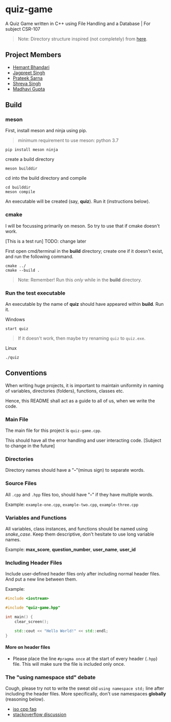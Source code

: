 # quiz-game

A Quiz Game written in C++ using File Handling and a Database | For subject CSR-107

> Note: Directory structure inspired (not completely) from [here](http://www.open-std.org/jtc1/sc22/wg21/docs/papers/2018/p1204r0.html).

## Project Members

- [Hemant Bhandari](https://github.com/laughingclouds)
- [Jagpreet Singh](https://github.com/JaGPR)
- [Prateek Sarna](https://github.com/PrateekSarna-24)
- [Shreya Singh](https://github.com/Shreya220)
- [Madhavi Gupta](https://github.com/MadhaviGupta18)

## Build

### meson

First, install meson and ninja using pip.

> minimum requirement to use meson: python 3.7

```shell
pip install meson ninja
```

create a build directory

```shell
meson builddir
```

cd into the build directory and compile

```shell
cd builddir
meson compile
```

An executable will be created (say, **quiz**). Run it (instructions below).

### cmake

I will be focussing primarily on meson. So try to use that if cmake doesn't work.

[This is a test run]
TODO: change later

First open cmd/terminal in the **build** directory; create one if it doesn't exist, and run the following command.

```shell
cmake ../
cmake --build .
```

> Note: Remember! Run this *only* while in the **build** directory.

### Run the test executable

An executable by the name of **quiz** should have appeared within **build**.
Run it.

Windows

```shell
start quiz
```

> If it doesn't work, then maybe try renaming ``quiz`` to ``quiz.exe``.

Linux

```shell
./quiz
```

## Conventions

When writing huge projects, it is important to maintain uniformity in naming of variables, directories (folders), functions, classes etc.

Hence, this README shall act as a guide to all of us, when we write the code.

### Main File

The main file for this project is ``quiz-game.cpp``.

This should have all the error handling and user interacting code. [Subject to change in the future]

### Directories

Directory names should have a "**-**"(minus sign) to separate words.

### Source Files

All ``.cpp`` and ``.hpp`` files too, should have "**-**" if they have multiple words.

Example: ``example-one.cpp``, ``example-two.cpp``, ``example-three.cpp``

### Variables and Functions

All variables, class instances, and functions should be named using *snake_case*.
Keep them descriptive, don't hesitate to use long variable names.

Example: **max_score**, **question_number**, **user_name**, **user_id**

### Including Header Files

Include user-defined header files only after including normal header files. And put a new line between them.

Example:

```c++
#include <iostream>

#include "quiz-game.hpp"

int main() {
    clear_screen();

    std::cout << "Hello World!" << std::endl;
}
```

#### More on header files

- Please place the line ``#pragma once`` at the start of every header (``.hpp``) file. This will make sure the file is included only once.

### The "using namespace std" debate

Cough, please try not to write the sweat old ``using namespace std;`` line after including the header files. More specifically, don't use namespaces **globally** (reasoning below).

- [iso cpp faq](https://isocpp.org/wiki/faq/coding-standards#using-namespace-std)
- [stackoverflow discussion](https://stackoverflow.com/questions/1452721/why-is-using-namespace-std-considered-bad-practice)

